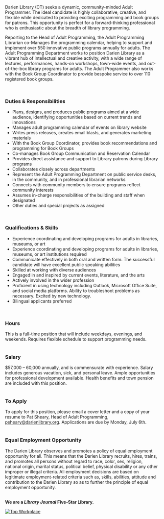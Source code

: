 Darien Library (CT) seeks a dynamic, community-minded Adult Programmer. The ideal candidate is highly collaborative, creative, and flexible while dedicated to providing exciting programming and book groups for patrons. This opportunity is perfect for a forward-thinking professional who is enthusiastic about the breadth of library programming.

Reporting to the Head of Adult Programming, the Adult Programming Librarian co-Manages the programming calendar, helping to support and implement over 550 innovative public programs annually for adults. The Adult Programming Department works to position Darien Library as a vibrant hub of intellectual and creative activity, with a wide range of lectures, performances, hands-on workshops, town-wide events, and out-of-the-box library programs for adults. The Adult Programmer also works with the Book Group Coordinator to provide bespoke service to over 110 registered book groups.

<br />


### Duties & Responsibilities

* Plans, designs, and produces public programs aimed at a wide audience, identifying opportunities based on current trends and innovations
* Manages adult programming calendar of events on library website
* Writes press releases, creates email blasts, and generates marketing materials
* With the Book Group Coordinator, provides book recommendations and programming for Book Groups
* Co-manages Book Group Communication and Reservation Calendar
* Provides direct assistance and support to Library patrons during Library programs
* Collaborates closely across departments
* Represent the Adult Programming Department on public service desks, in the community, and in professional librarian networks
* Connects with community members to ensure programs reflect community interests
* Assumes in-charge responsibilities of the building and staff when designated
* Other duties and special projects as assigned
<br />


### Qualifications & Skills

* Experience coordinating and developing programs for adults in libraries, museums, or art
* Experience coordinating and developing programs for adults in libraries, museums, or art institutions required
* Communicate effectively in both oral and written form. The successful candidate will have excellent public speaking abilities
* Skilled at working with diverse audiences
* Engaged in and inspired by current events, literature, and the arts
* Actively involved in the wider profession
* Proficient in using technology including Outlook, Microsoft Office Suite, and social media platforms. Ability to troubleshoot problems as necessary. Excited by new technology.
* Bilingual applicants preferred
<br />

### Hours

This is a full-time position that will include weekdays, evenings, and weekends. Requires flexible schedule to support programming needs.
<br />
<br />

### Salary
$57,000 – 60,000 annually, and is commensurate with experience. Salary includes generous vacation, sick, and personal leave. Ample opportunities for professional development available. Health benefits and town pension are included with this position.
<br />
<br />

### To Apply
To apply for this position, please email a cover letter and a copy of your resume to Pat Sheary, Head of Adult Programming, [psheary@darienlibrary.org](mailto:psheary@darienlibrary.org "Pat Sheary"). Applications are due by Monday, July 6th.
<br />
<br />

### Equal Employment Opportunity
The Darien Library observes and promotes a policy of equal employment opportunity for all. This means that the Darien Library recruits, hires, trains, and promotes all persons without regard to race, color, sex, religion, national origin, marital status, political belief, physical disability or any other improper or illegal criteria. All employment decisions are based on legitimate employment-related criteria such as, skills, abilities, attitude and contribution to the Darien Library so as to further the principle of equal employment opportunity.
<br />
<br />

<div class="row margin-bottom-20">

**We are a _Library Journal_ Five-Star Library.**

<div class="col-md-3">
<a href="https://dar.to/2Re2Gd7"><img class="img-responsive" src="/uploads/logos/2018_top_places_to_work_award.jpg" alt="Top Workplace" /></a>
</div>
</div>